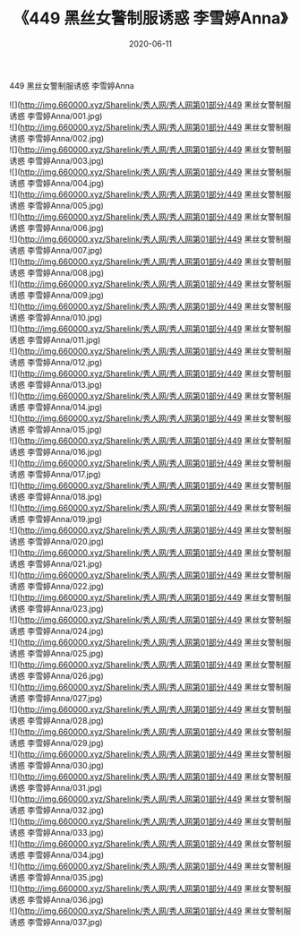 ﻿---
layout: post
title:  《449 黑丝女警制服诱惑 李雪婷Anna》
date:   2020-06-11
img: http://img.660000.xyz/Sharelink/秀人网/秀人网第01部分/449 黑丝女警制服诱惑 李雪婷Anna/000.jpg
categories: [美女, 清纯, 唯美]
---

449 黑丝女警制服诱惑 李雪婷Anna

  ![](http://img.660000.xyz/Sharelink/秀人网/秀人网第01部分/449 黑丝女警制服诱惑 李雪婷Anna/001.jpg) <br> ![](http://img.660000.xyz/Sharelink/秀人网/秀人网第01部分/449 黑丝女警制服诱惑 李雪婷Anna/002.jpg) <br> ![](http://img.660000.xyz/Sharelink/秀人网/秀人网第01部分/449 黑丝女警制服诱惑 李雪婷Anna/003.jpg) <br> ![](http://img.660000.xyz/Sharelink/秀人网/秀人网第01部分/449 黑丝女警制服诱惑 李雪婷Anna/004.jpg) <br> ![](http://img.660000.xyz/Sharelink/秀人网/秀人网第01部分/449 黑丝女警制服诱惑 李雪婷Anna/005.jpg) <br> ![](http://img.660000.xyz/Sharelink/秀人网/秀人网第01部分/449 黑丝女警制服诱惑 李雪婷Anna/006.jpg) <br> ![](http://img.660000.xyz/Sharelink/秀人网/秀人网第01部分/449 黑丝女警制服诱惑 李雪婷Anna/007.jpg) <br> ![](http://img.660000.xyz/Sharelink/秀人网/秀人网第01部分/449 黑丝女警制服诱惑 李雪婷Anna/008.jpg) <br> ![](http://img.660000.xyz/Sharelink/秀人网/秀人网第01部分/449 黑丝女警制服诱惑 李雪婷Anna/009.jpg) <br> ![](http://img.660000.xyz/Sharelink/秀人网/秀人网第01部分/449 黑丝女警制服诱惑 李雪婷Anna/010.jpg) <br> ![](http://img.660000.xyz/Sharelink/秀人网/秀人网第01部分/449 黑丝女警制服诱惑 李雪婷Anna/011.jpg) <br> ![](http://img.660000.xyz/Sharelink/秀人网/秀人网第01部分/449 黑丝女警制服诱惑 李雪婷Anna/012.jpg) <br> ![](http://img.660000.xyz/Sharelink/秀人网/秀人网第01部分/449 黑丝女警制服诱惑 李雪婷Anna/013.jpg) <br> ![](http://img.660000.xyz/Sharelink/秀人网/秀人网第01部分/449 黑丝女警制服诱惑 李雪婷Anna/014.jpg) <br> ![](http://img.660000.xyz/Sharelink/秀人网/秀人网第01部分/449 黑丝女警制服诱惑 李雪婷Anna/015.jpg) <br> ![](http://img.660000.xyz/Sharelink/秀人网/秀人网第01部分/449 黑丝女警制服诱惑 李雪婷Anna/016.jpg) <br> ![](http://img.660000.xyz/Sharelink/秀人网/秀人网第01部分/449 黑丝女警制服诱惑 李雪婷Anna/017.jpg) <br> ![](http://img.660000.xyz/Sharelink/秀人网/秀人网第01部分/449 黑丝女警制服诱惑 李雪婷Anna/018.jpg) <br> ![](http://img.660000.xyz/Sharelink/秀人网/秀人网第01部分/449 黑丝女警制服诱惑 李雪婷Anna/019.jpg) <br> ![](http://img.660000.xyz/Sharelink/秀人网/秀人网第01部分/449 黑丝女警制服诱惑 李雪婷Anna/020.jpg) <br> ![](http://img.660000.xyz/Sharelink/秀人网/秀人网第01部分/449 黑丝女警制服诱惑 李雪婷Anna/021.jpg) <br> ![](http://img.660000.xyz/Sharelink/秀人网/秀人网第01部分/449 黑丝女警制服诱惑 李雪婷Anna/022.jpg) <br> ![](http://img.660000.xyz/Sharelink/秀人网/秀人网第01部分/449 黑丝女警制服诱惑 李雪婷Anna/023.jpg) <br> ![](http://img.660000.xyz/Sharelink/秀人网/秀人网第01部分/449 黑丝女警制服诱惑 李雪婷Anna/024.jpg) <br> ![](http://img.660000.xyz/Sharelink/秀人网/秀人网第01部分/449 黑丝女警制服诱惑 李雪婷Anna/025.jpg) <br> ![](http://img.660000.xyz/Sharelink/秀人网/秀人网第01部分/449 黑丝女警制服诱惑 李雪婷Anna/026.jpg) <br> ![](http://img.660000.xyz/Sharelink/秀人网/秀人网第01部分/449 黑丝女警制服诱惑 李雪婷Anna/027.jpg) <br> ![](http://img.660000.xyz/Sharelink/秀人网/秀人网第01部分/449 黑丝女警制服诱惑 李雪婷Anna/028.jpg) <br> ![](http://img.660000.xyz/Sharelink/秀人网/秀人网第01部分/449 黑丝女警制服诱惑 李雪婷Anna/029.jpg) <br> ![](http://img.660000.xyz/Sharelink/秀人网/秀人网第01部分/449 黑丝女警制服诱惑 李雪婷Anna/030.jpg) <br> ![](http://img.660000.xyz/Sharelink/秀人网/秀人网第01部分/449 黑丝女警制服诱惑 李雪婷Anna/031.jpg) <br> ![](http://img.660000.xyz/Sharelink/秀人网/秀人网第01部分/449 黑丝女警制服诱惑 李雪婷Anna/032.jpg) <br> ![](http://img.660000.xyz/Sharelink/秀人网/秀人网第01部分/449 黑丝女警制服诱惑 李雪婷Anna/033.jpg) <br> ![](http://img.660000.xyz/Sharelink/秀人网/秀人网第01部分/449 黑丝女警制服诱惑 李雪婷Anna/034.jpg) <br> ![](http://img.660000.xyz/Sharelink/秀人网/秀人网第01部分/449 黑丝女警制服诱惑 李雪婷Anna/035.jpg) <br> ![](http://img.660000.xyz/Sharelink/秀人网/秀人网第01部分/449 黑丝女警制服诱惑 李雪婷Anna/036.jpg) <br> ![](http://img.660000.xyz/Sharelink/秀人网/秀人网第01部分/449 黑丝女警制服诱惑 李雪婷Anna/037.jpg) <br>